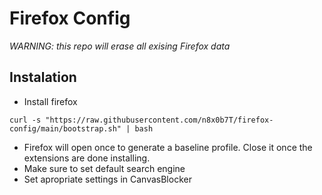 # Firefox Config

*WARNING: this repo will erase all exising Firefox data*

## Instalation
- Install firefox
```
curl -s "https://raw.githubusercontent.com/n8x0b7T/firefox-config/main/bootstrap.sh" | bash
```
- Firefox will open once to generate a baseline profile. Close it once the extensions are done installing.
- Make sure to set default search engine
- Set apropriate settings in CanvasBlocker

